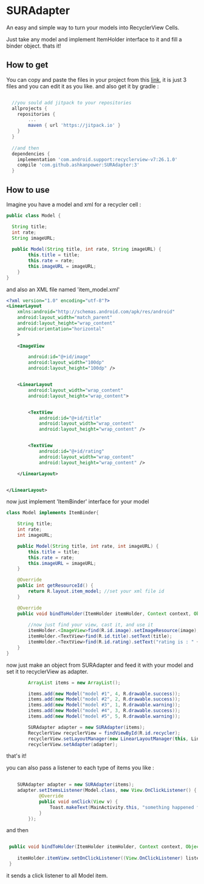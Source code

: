 SURAdapter
====================

An easy and simple way to turn your models into RecyclerView Cells.

Just take any model and implement ItemHolder interface to it and fill a binder object. thats it!

How to get
--------
You can copy and paste the files in your project from this [link](https://github.com/ashkanpower/SURAdapter/tree/master/suradapter/src/main/java/hivatec/ir/suradapter), it is just 3 files and you can edit it as you like.
and also get it by gradle :

```gradle

  //you sould add jitpack to your repositories 
  allprojects {
	repositories {
	    ...
	    maven { url 'https://jitpack.io' }
	}
  }
  
  //and then
  dependencies {
    implementation 'com.android.support:recyclerview-v7:26.1.0'
    compile 'com.github.ashkanpower:SURAdapter:3'
  }

```

How to use
--------

Imagine you have a model and xml for a recycler cell :

```java
public class Model {

  String title;
  int rate;
  String imageURL;
 
  public Model(String title, int rate, String imageURL) {
        this.title = title;
        this.rate = rate;
        this.imageURL = imageURL;
    }
}
```
and also an XML file named 'item_model.xml'

```xml
<?xml version="1.0" encoding="utf-8"?>
<LinearLayout
    xmlns:android="http://schemas.android.com/apk/res/android"
    android:layout_width="match_parent"
    android:layout_height="wrap_content"
    android:orientation="horizontal"
    >
    
    <ImageView

        android:id="@+id/image"
        android:layout_width="100dp"
        android:layout_height="100dp" />


    <LinearLayout
        android:layout_width="wrap_content"
        android:layout_height="wrap_content">


        <TextView
            android:id="@+id/title"
            android:layout_width="wrap_content"
            android:layout_height="wrap_content" />


        <TextView
            android:id="@+id/rating"
            android:layout_width="wrap_content"
            android:layout_height="wrap_content" />

    </LinearLayout>


</LinearLayout>
```

now just implement 'ItemBinder' interface for your model

```java
class Model implements ItemBinder{

    String title;
    int rate;
    int imageURL;

    public Model(String title, int rate, int imageURL) {
        this.title = title;
        this.rate = rate;
        this.imageURL = imageURL;
    }

    @Override
    public int getResourceId() {
        return R.layout.item_model; //set your xml file id
    }

    @Override
    public void bindToHolder(ItemHolder itemHolder, Context context, Object listener) {
        
        //now just find your view, cast it, and use it
        itemHolder.<ImageView>find(R.id.image).setImageResource(image);
        itemHolder.<TextView>find(R.id.title).setText(title);
        itemHolder.<TextView>find(R.id.rating).setText("rating is : " + rate);
    }
}
```

now just make an object from SURAdapter and feed it with your model and set it to recyclerView as adapter.

```java
        ArrayList items = new ArrayList();

        items.add(new Model("model #1", 4, R.drawable.success));
        items.add(new Model("model #2", 2, R.drawable.success));
        items.add(new Model("model #3", 1, R.drawable.warning));
        items.add(new Model("model #4", 3, R.drawable.success));
        items.add(new Model("model #5", 5, R.drawable.warning));

        SURAdapter adapter = new SURAdapter(items);
        RecyclerView recyclerView = findViewById(R.id.recycler);
        recyclerView.setLayoutManager(new LinearLayoutManager(this, LinearLayoutManager.VERTICAL, false));
        recyclerView.setAdapter(adapter);
```

that's it!

you can also pass a listener to each type of items you like :

```java
        
	SURAdapter adapter = new SURAdapter(items);
	adapter.setItemsListener(Model.class, new View.OnClickListener() {
            @Override
            public void onClick(View v) {
                Toast.makeText(MainActivity.this, "something happened for model", Toast.LENGTH_SHORT).show();
            }
        });
```
and then 

```java

 public void bindToHolder(ItemHolder itemHolder, Context context, Object listener) {
 
 	itemHolder.itemView.setOnClickListener((View.OnClickListener) listener));
 }
```

it sends a click listener to all Model item.
